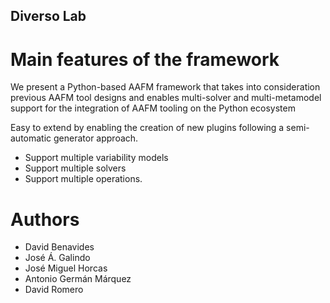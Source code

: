 ## Diverso Lab

# Main features of the framework
We present a Python-based AAFM framework that takes into consideration previous AAFM tool designs and enables multi-solver and multi-metamodel support for the integration of AAFM tooling on the Python ecosystem

Easy to extend by enabling the creation of new plugins following a semi-automatic generator approach.
- Support multiple variability models
- Support multiple solvers
- Support multiple operations.

# Authors

- David Benavides
- José Á. Galindo
- José Miguel Horcas
- Antonio Germán Márquez
- David Romero
